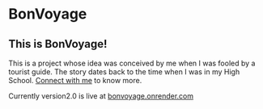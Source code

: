 # BonVoyage

## This is BonVoyage!

This is a project whose idea was conceived by me when I was fooled by a tourist guide.
The story dates back to the time when I was in my High School. [Connect with me](https://linkedin.com/in/manas-pratim-biswas) to know more.

Currently version2.0 is live at [bonvoyage.onrender.com](http://bonvoyage.onrender.com/)